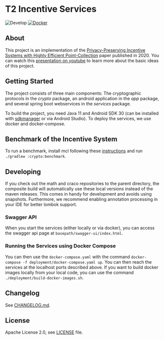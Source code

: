 # T2 Incentive Services

![Develop](https://github.com/cryptimeleon/incentive-system/workflows/Default%20workflow/badge.svg?branch=develop) [![Docker](https://img.shields.io/docker/cloud/build/eaudeweb/scratch?label=dockerhub&style=flat)](https://hub.docker.com/repository/docker/cryptimeleon/incentive-service-issue/tags)

## About

This project is an implementation of
the [Privacy-Preserving Incentive Systems with Highly Efficient Point-Collection](https://eprint.iacr.org/2020/382)
paper published in 2020. You can watch this [presentation on youtube](https://www.youtube.com/watch?v=Up-ECbJ4w5U&t=1s)
to learn more about the basic ideas of this project.

## Getting Started

The project consists of three main components: The cryptographic
protocols in the _crypto_ package, an android application in the _app_ package, and several spring boot webservices in the _services_ package.

To build the project, you need Java 11 and Android SDK 30 (can be installed with 
[sdkmanager](https://developer.android.com/studio/command-line/sdkmanager) or via Android Studio).
To deploy the services, we use docker and docker-compose.


## Benchmark of the Incentive System

To run a benchmark, install mcl following these [instructions](https://github.com/cryptimeleon/mclwrap) and
run `./gradlew :crypto:benchmark`.

## Developing

If you check out the math and craco repositories to the parent directory, the composite build will automatically use
these local versions instead of the maven releases. This comes in handy for development and avoids using snapshots.
Furthermore, we recommend enabling annotation processing in your IDE for better lombok support.

### Swagger API

When you start the services (either locally or via docker), you can access the swagger api page
at `basepath/swagger-ui/index.html`.

### Running the Services using Docker Compose

You can then use the `docker-compose.yaml` with the command `docker-compose -f deployment/docker-compose.yaml up`. You
can then reach the services at the localhost ports described above. If you want to build docker images locally from your
local code, you can use the command `./deployment/build-docker-images.sh`.

## Changelog

See [CHANGELOG.md](CHANGELOG.md).

## License

Apache License 2.0, see [LICENSE](LICENSE) file.
